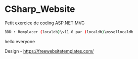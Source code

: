 # CSharp_Website

Petit exercice de coding ASP.NET MVC


```sh
BDD : Remplacer (localdb)\v11.0 par (localdb)\mssqllocaldb
```



hello everyone













Design - https://freewebsitetemplates.com/
